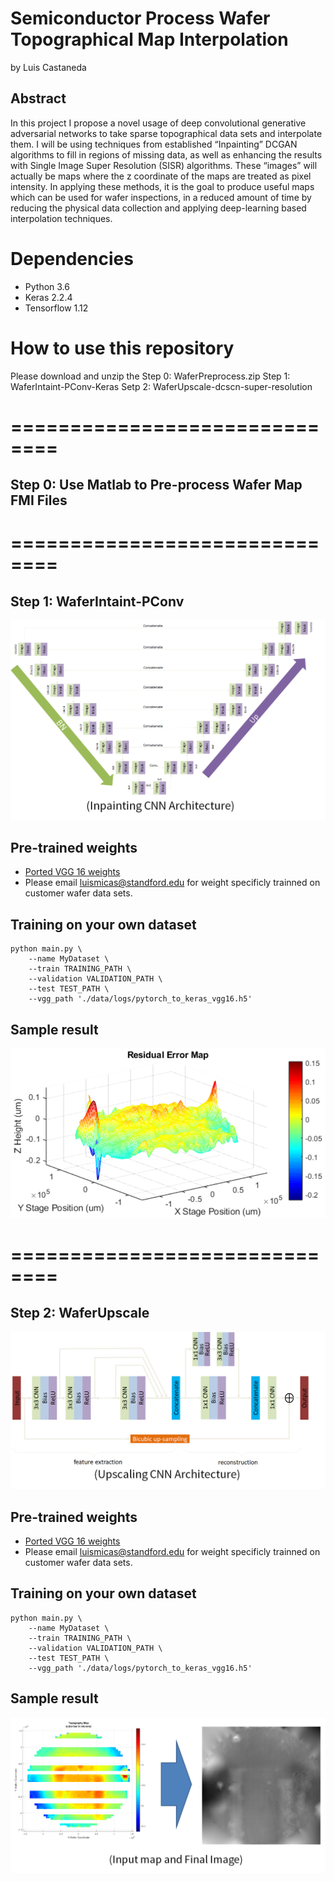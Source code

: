 
# Semiconductor Process Wafer Topographical Map Interpolation

by Luis Castaneda

## Abstract

In this project I propose a novel usage of deep convolutional generative adversarial networks to take sparse topographical data sets and interpolate them. I will be using techniques from established “Inpainting” DCGAN algorithms to fill in regions of missing data, as well as enhancing the results with Single Image Super Resolution (SISR) algorithms. These “images” will actually be maps where the z coordinate of the maps are treated as pixel intensity. In applying these methods, it is the goal to produce useful maps which can be used for wafer inspections, in a reduced amount of time by reducing the physical data collection and applying deep-learning based interpolation techniques.  

# Dependencies
* Python 3.6
* Keras 2.2.4
* Tensorflow 1.12

# How to use this repository

Please download and unzip the 
    Step 0: WaferPreprocess.zip 
    Step 1: WaferIntaint-PConv-Keras
    Setp 2: WaferUpscale-dcscn-super-resolution

# ==============================

## Step 0: Use Matlab to Pre-process Wafer Map FMI Files

# ==============================

## Step 1: WaferIntaint-PConv

![UNet with Partial Convolutions](https://github.com/luismicas/CS230Project/blob/master/images/UNet.png)

## Pre-trained weights
* [Ported VGG 16 weights](https://drive.google.com/open?id=1HOzmKQFljTdKWftEP-kWD7p2paEaeHM0)
* Please email luismicas@standford.edu for weight specificly trainned on customer wafer data sets.

## Training on your own dataset
```
python main.py \
    --name MyDataset \
    --train TRAINING_PATH \
    --validation VALIDATION_PATH \
    --test TEST_PATH \
    --vgg_path './data/logs/pytorch_to_keras_vgg16.h5'
```

## Sample result

![Residual Error](https://github.com/luismicas/CS230Project/blob/master/images/ResidualsPlot.png)

# ==============================
## Step 2: WaferUpscale

![CNN with Bicubic Skip Connection](https://github.com/luismicas/CS230Project/blob/master/images/CNN.png)

## Pre-trained weights
* [Ported VGG 16 weights](https://drive.google.com/open?id=1HOzmKQFljTdKWftEP-kWD7p2paEaeHM0)
* Please email luismicas@standford.edu for weight specificly trainned on customer wafer data sets.

## Training on your own dataset
```
python main.py \
    --name MyDataset \
    --train TRAINING_PATH \
    --validation VALIDATION_PATH \
    --test TEST_PATH \
    --vgg_path './data/logs/pytorch_to_keras_vgg16.h5'
```

## Sample result
![Results](https://github.com/luismicas/CS230Project/blob/master/images/Results.png)
